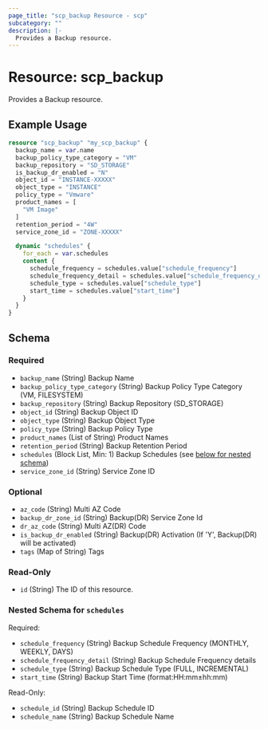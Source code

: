 ```yaml
---
page_title: "scp_backup Resource - scp"
subcategory: ""
description: |-
  Provides a Backup resource.
---
```


# Resource: scp_backup

Provides a Backup resource.


## Example Usage

```terraform
resource "scp_backup" "my_scp_backup" {
  backup_name = var.name
  backup_policy_type_category = "VM"
  backup_repository = "SD_STORAGE"
  is_backup_dr_enabled = "N"
  object_id = "INSTANCE-XXXXX"
  object_type = "INSTANCE"
  policy_type = "Vmware"
  product_names = [
    "VM Image"
  ]
  retention_period = "4W"
  service_zone_id = "ZONE-XXXXX"

  dynamic "schedules" {
    for_each = var.schedules
    content {
      schedule_frequency = schedules.value["schedule_frequency"]
      schedule_frequency_detail = schedules.value["schedule_frequency_detail"]
      schedule_type = schedules.value["schedule_type"]
      start_time = schedules.value["start_time"]
    }
  }
}
```

<!-- schema generated by tfplugindocs -->
## Schema

### Required

- `backup_name` (String) Backup Name
- `backup_policy_type_category` (String) Backup Policy Type Category (VM, FILESYSTEM)
- `backup_repository` (String) Backup Repository (SD_STORAGE)
- `object_id` (String) Backup Object ID
- `object_type` (String) Backup Object Type
- `policy_type` (String) Backup Policy Type
- `product_names` (List of String) Product Names
- `retention_period` (String) Backup Retention Period
- `schedules` (Block List, Min: 1) Backup Schedules (see [below for nested schema](#nestedblock--schedules))
- `service_zone_id` (String) Service Zone ID

### Optional

- `az_code` (String) Multi AZ Code
- `backup_dr_zone_id` (String) Backup(DR) Service Zone Id
- `dr_az_code` (String) Multi AZ(DR) Code
- `is_backup_dr_enabled` (String) Backup(DR) Activation (If 'Y', Backup(DR) will be activated)
- `tags` (Map of String) Tags

### Read-Only

- `id` (String) The ID of this resource.

<a id="nestedblock--schedules"></a>
### Nested Schema for `schedules`

Required:

- `schedule_frequency` (String) Backup Schedule Frequency (MONTHLY, WEEKLY, DAYS)
- `schedule_frequency_detail` (String) Backup Schedule Frequency details
- `schedule_type` (String) Backup Schedule Type (FULL, INCREMENTAL)
- `start_time` (String) Backup Start Time (format:HH:mm±hh:mm)

Read-Only:

- `schedule_id` (String) Backup Schedule ID
- `schedule_name` (String) Backup Schedule Name
